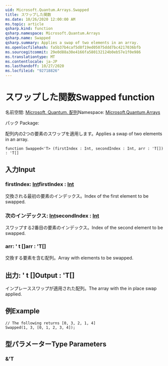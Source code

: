 ```yaml
---
uid: Microsoft.Quantum.Arrays.Swapped
title: スワップした関数
ms.date: 10/26/2020 12:00:00 AM
ms.topic: article
qsharp.kind: function
qsharp.namespace: Microsoft.Quantum.Arrays
qsharp.name: Swapped
qsharp.summary: Applies a swap of two elements in an array.
ms.openlocfilehash: fa5b37b4caf5d8f19ed05075ddd7bc4217036bfb
ms.sourcegitcommit: 29e0d88a30e4166fa580132124b0eb57e1f0e986
ms.translationtype: MT
ms.contentlocale: ja-JP
ms.lasthandoff: 10/27/2020
ms.locfileid: "92718826"
---
```

# <a name="swapped-function"></a><span data-ttu-id="7b542-102">スワップした関数</span><span class="sxs-lookup"><span data-stu-id="7b542-102">Swapped function</span></span>

<span data-ttu-id="7b542-103">名前空間: [Microsoft. Quantum. 配列](xref:Microsoft.Quantum.Arrays)</span><span class="sxs-lookup"><span data-stu-id="7b542-103">Namespace: [Microsoft.Quantum.Arrays](xref:Microsoft.Quantum.Arrays)</span></span>

<span data-ttu-id="7b542-104">パック [](https://nuget.org/packages/)</span><span class="sxs-lookup"><span data-stu-id="7b542-104">Package: [](https://nuget.org/packages/)</span></span>


<span data-ttu-id="7b542-105">配列内の2つの要素のスワップを適用します。</span><span class="sxs-lookup"><span data-stu-id="7b542-105">Applies a swap of two elements in an array.</span></span>

```qsharp
function Swapped<'T> (firstIndex : Int, secondIndex : Int, arr : 'T[]) : 'T[]
```


## <a name="input"></a><span data-ttu-id="7b542-106">入力</span><span class="sxs-lookup"><span data-stu-id="7b542-106">Input</span></span>

### <a name="firstindex--int"></a><span data-ttu-id="7b542-107">firstIndex: [Int](xref:microsoft.quantum.lang-ref.int)</span><span class="sxs-lookup"><span data-stu-id="7b542-107">firstIndex : [Int](xref:microsoft.quantum.lang-ref.int)</span></span>

<span data-ttu-id="7b542-108">交換される最初の要素のインデックス。</span><span class="sxs-lookup"><span data-stu-id="7b542-108">Index of the first element to be swapped.</span></span>


### <a name="secondindex--int"></a><span data-ttu-id="7b542-109">次のインデックス: [Int](xref:microsoft.quantum.lang-ref.int)</span><span class="sxs-lookup"><span data-stu-id="7b542-109">secondIndex : [Int](xref:microsoft.quantum.lang-ref.int)</span></span>

<span data-ttu-id="7b542-110">スワップする2番目の要素のインデックス。</span><span class="sxs-lookup"><span data-stu-id="7b542-110">Index of the second element to be swapped.</span></span>


### <a name="arr--t"></a><span data-ttu-id="7b542-111">arr: ' t []</span><span class="sxs-lookup"><span data-stu-id="7b542-111">arr : 'T[]</span></span>

<span data-ttu-id="7b542-112">交換する要素を含む配列。</span><span class="sxs-lookup"><span data-stu-id="7b542-112">Array with elements to be swapped.</span></span>



## <a name="output--t"></a><span data-ttu-id="7b542-113">出力: ' t []</span><span class="sxs-lookup"><span data-stu-id="7b542-113">Output : 'T[]</span></span>

<span data-ttu-id="7b542-114">インプレーススワップが適用された配列。</span><span class="sxs-lookup"><span data-stu-id="7b542-114">The array with the in place swap applied.</span></span>

## <a name="example"></a><span data-ttu-id="7b542-115">例</span><span class="sxs-lookup"><span data-stu-id="7b542-115">Example</span></span>

```qsharp
// The following returns [0, 3, 2, 1, 4]
Swapped(1, 3, [0, 1, 2, 3, 4]);
```

## <a name="type-parameters"></a><span data-ttu-id="7b542-116">型パラメーター</span><span class="sxs-lookup"><span data-stu-id="7b542-116">Type Parameters</span></span>

### <a name="t"></a><span data-ttu-id="7b542-117">&</span><span class="sxs-lookup"><span data-stu-id="7b542-117">'T</span></span>

